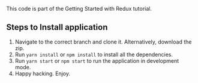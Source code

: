 This code is part of the Getting Started with Redux tutorial.

## Steps to Install application

1. Navigate to the correct branch and clone it. Alternatively, download the zip.
2. Run `yarn install` or `npm install` to install all the dependencies.
3. Run `yarn start` or `npm start` to run the application in development mode.
4. Happy hacking. Enjoy.
